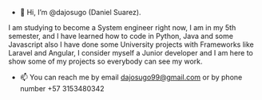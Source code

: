 - 👋 Hi, I’m @dajosugo (Daniel Suarez).

I am studying to become a System engineer right now, I am in my 5th semester, and I have learned how to code in Python, Java and some Javascript also I have done some
University projects with Frameworks like Laravel and Angular, I consider myself a Junior developer and I am here to show some of my projects so everybody can see my work.

- 📫 You can reach me by email dajosugo99@gmail.com or by phone number +57 3153480342
